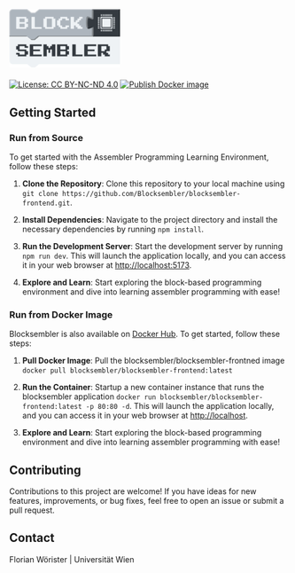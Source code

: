 ## <img src="img/logo.png" alt="drawing" width="200"/>

[![License: CC BY-NC-ND 4.0](https://img.shields.io/badge/License-CC_BY--NC--ND_4.0-lightgrey.svg)](https://creativecommons.org/licenses/by-nc-nd/4.0/)
[![Publish Docker image](https://github.com/Blocksembler/blocksembler-frontend/actions/workflows/release_docker_image.yml/badge.svg)](https://github.com/Blocksembler/blocksembler-frontend/actions/workflows/release_docker_image.yml)

## Getting Started

### Run from Source

To get started with the Assembler Programming Learning Environment, follow these steps:

1. **Clone the Repository**: Clone this repository to your local machine using `git clone https://github.com/Blocksembler/blocksembler-frontend.git`.

2. **Install Dependencies**: Navigate to the project directory and install the necessary dependencies by running `npm install`.

3. **Run the Development Server**: Start the development server by running `npm run dev`. This will launch the application locally, and you can access it in your web browser at [http://localhost:5173](http://localhost:5173).

4. **Explore and Learn**: Start exploring the block-based programming environment and dive into learning assembler programming with ease!

### Run from Docker Image

Blocksembler is also available on [Docker Hub](https://hub.docker.com/r/blocksembler/blocksembler-frontend/tags). To get started, follow these steps:

1. **Pull Docker Image**: Pull the blocksembler/blocksembler-frontned image `docker pull blocksembler/blocksembler-frontend:latest`

2. **Run the Container**: Startup a new container instance that runs the blocksembler application `docker run blocksembler/blocksembler-frontend:latest -p 80:80 -d`. This will launch the application locally, and you can access it in your web browser at [http://localhost](http://localhost:5173).

3. **Explore and Learn**: Start exploring the block-based programming environment and dive into learning assembler programming with ease!

## Contributing

Contributions to this project are welcome! If you have ideas for new features, improvements, or bug fixes, feel free to open an issue or submit a pull request.

## Contact

Florian Wörister | Universität Wien

